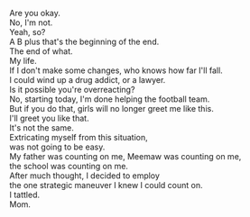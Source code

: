 
Are you okay.    
No, I'm not.    
Yeah, so?    
A B plus that's the beginning of the end.    
The end of what.    
My life.    
If I don't make some changes, who knows how far I'll fall.    
I could wind up a drug addict, or a lawyer.    
Is it possible you're overreacting?    
No, starting today, I'm done helping the football team.    
But if you do that, girls will no longer greet me like this.    
I'll greet you like that.    
It's not the same.    
Extricating myself from this situation,    
was not going to be easy.    
My father was counting on me, Meemaw was counting on me,    
the school was counting on me.    
After much thought, I decided to employ    
the one strategic maneuver I knew I could count on.    
I tattled.    
Mom.    



